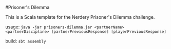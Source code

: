 #Prisoner's Dilemma

This is a Scala template for the Nerdery Prisoner's Dilemma challenge.

usage: ```java -jar prisoners-dilemma.jar <partnerName> <partnerDiscipline> [partnerPreviousResponse] [playerPreviousResponse]```


build: ```sbt assembly```